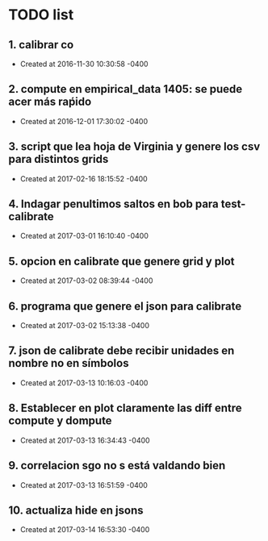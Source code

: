 # TODO list
## 1. calibrar co
- Created at   2016-11-30 10:30:58 -0400

## 2. compute en empirical_data 1405: se puede acer más raṕido
- Created at   2016-12-01 17:30:02 -0400

## 3. script que lea hoja de Virginia y genere los csv para distintos grids
- Created at   2017-02-16 18:15:52 -0400

## 4. Indagar penultimos saltos en bob para test-calibrate
- Created at   2017-03-01 16:10:40 -0400

## 5. opcion en calibrate que genere grid y plot
- Created at   2017-03-02 08:39:44 -0400

## 6. programa que genere el json para calibrate
- Created at   2017-03-02 15:13:38 -0400

## 7. json de calibrate debe recibir unidades en nombre no en símbolos
- Created at   2017-03-13 10:16:03 -0400

## 8. Establecer en plot claramente las diff entre compute y dompute
- Created at   2017-03-13 16:34:43 -0400

## 9. correlacion sgo no s está valdando bien
- Created at   2017-03-13 16:51:59 -0400

## 10. actualiza hide en jsons
- Created at   2017-03-14 16:53:30 -0400

